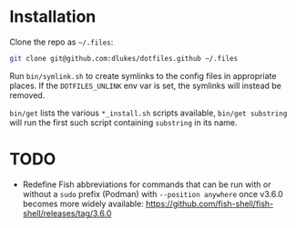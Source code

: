 # Installation

Clone the repo as `~/.files`:

```bash
git clone git@github.com:dlukes/dotfiles.github ~/.files
```

Run `bin/symlink.sh` to create symlinks to the config files in appropriate places. If
the `DOTFILES_UNLINK` env var is set, the symlinks will instead be removed.

`bin/get` lists the various `*_install.sh` scripts available, `bin/get substring` will
run the first such script containing `substring` in its name.

# TODO

- Redefine Fish abbreviations for commands that can be run with or without a `sudo`
  prefix (Podman) with `--position anywhere` once v3.6.0 becomes more widely available:
  <https://github.com/fish-shell/fish-shell/releases/tag/3.6.0>
